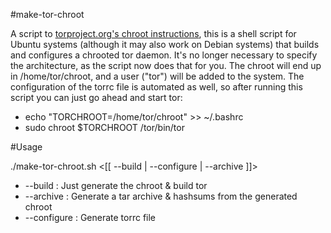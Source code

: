 #make-tor-chroot

A script to  <a href="https://trac.torproject.org/projects/tor/wiki/doc/TorInChroot">torproject.org's chroot instructions</a>, 
this is a shell script for Ubuntu systems (although it may also work on Debian systems) that builds and configures a 
chrooted tor daemon. It's no longer necessary to specify the architecture, as the script now does that for you. The 
chroot will end up in /home/tor/chroot, and a user ("tor") will be added to the system. The configuration of the torrc 
file is automated as well, so after running this script you can just go ahead and start tor:

* echo "TORCHROOT=/home/tor/chroot" >> ~/.bashrc
* sudo chroot $TORCHROOT /tor/bin/tor

#Usage

./make-tor-chroot.sh  <[[ --build | --configure | --archive ]]>
  * --build : Just generate the chroot & build tor
  * --archive : Generate a tar archive & hashsums from the generated chroot
  * --configure : Generate torrc file
  
